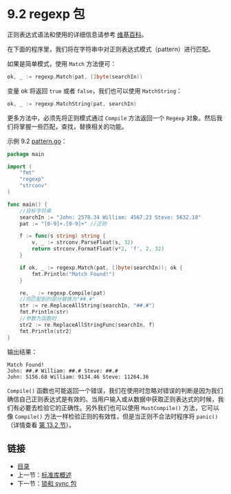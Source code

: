 # 9.2 regexp 包

正则表达式语法和使用的详细信息请参考 [维基百科](http://en.wikipedia.org/wiki/Regular_expression)。

在下面的程序里，我们将在字符串中对正则表达式模式（pattern）进行匹配。

如果是简单模式，使用 `Match` 方法便可：

```go
ok, _ := regexp.Match(pat, []byte(searchIn))
```

变量 ok 将返回 `true` 或者 `false`，我们也可以使用 `MatchString`：

```go
ok, _ := regexp.MatchString(pat, searchIn)
```

更多方法中，必须先将正则模式通过 `Compile` 方法返回一个 `Regexp` 对象。然后我们将掌握一些匹配，查找，替换相关的功能。

示例 9.2 [pattern.go](examples/chapter_9/pattern.go)：

```go
package main

import (
	"fmt"
	"regexp"
	"strconv"
)

func main() {
	//目标字符串
	searchIn := "John: 2578.34 William: 4567.23 Steve: 5632.18"
	pat := "[0-9]+.[0-9]+" //正则

	f := func(s string) string {
		v, _ := strconv.ParseFloat(s, 32)
		return strconv.FormatFloat(v*2, 'f', 2, 32)
	}

	if ok, _ := regexp.Match(pat, []byte(searchIn)); ok {
		fmt.Println("Match Found!")
	}

	re, _ := regexp.Compile(pat)
	//将匹配到的部分替换为"##.#"
	str := re.ReplaceAllString(searchIn, "##.#")
	fmt.Println(str)
	//参数为函数时
	str2 := re.ReplaceAllStringFunc(searchIn, f)
	fmt.Println(str2)
}
```

输出结果：

	Match Found!
	John: ##.# William: ##.# Steve: ##.#
	John: 5156.68 William: 9134.46 Steve: 11264.36

`Compile()` 函数也可能返回一个错误，我们在使用时忽略对错误的判断是因为我们确信自己正则表达式是有效的。当用户输入或从数据中获取正则表达式的时候，我们有必要去检验它的正确性。另外我们也可以使用 `MustCompile()` 方法，它可以像 `Compile()` 方法一样检验正则的有效性，但是当正则不合法时程序将 `panic()`（详情查看 [第 13.2 节](13.2.md)）。

## 链接

- [目录](directory.md)
- 上一节：[标准库概述](09.1.md)
- 下一节：[锁和 sync 包](09.3.md)
